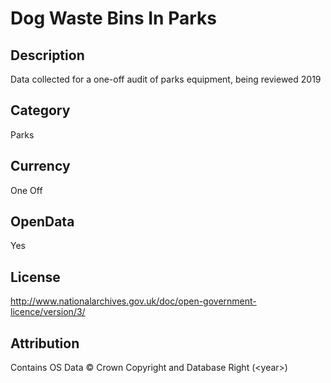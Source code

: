 # Dog Waste Bins In Parks

## Description
Data collected for a one-off audit of parks equipment, being reviewed 2019

## Category
Parks

## Currency
One Off

## OpenData
Yes

## License
http://www.nationalarchives.gov.uk/doc/open-government-licence/version/3/

## Attribution
Contains OS Data &copy; Crown Copyright and Database Right (&lt;year&gt;)


